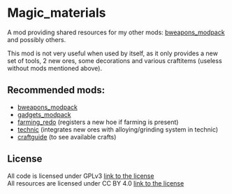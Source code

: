 # Magic_materials
A mod providing shared resources for my other mods: [bweapons_modpack ](https://github.com/ClockGen/bweapons_modpack) and possibly others.  

This mod is not very useful when used by itself, as it only provides a new set of tools, 2 new ores, some decorations and various craftitems (useless without mods mentioned above).

## Recommended mods:
- [bweapons_modpack ](https://github.com/ClockGen/bweapons_modpack)
- [gadgets_modpack](https://github.com/ClockGen/gadgets_modpack)
- [farming_redo](https://notabug.org/TenPlus1/farming) (registers a new hoe if farming is present)
- [technic](https://github.com/minetest-mods/technic) (integrates new ores with alloying/grinding system in technic)
- [craftguide](https://github.com/minetest-mods/craftguide) (to see available crafts)

## License
All code is licensed under GPLv3 [link to the license](https://www.gnu.org/licenses/gpl-3.0.en.html)  
All resources are licensed under CC BY 4.0 [link to the license](https://creativecommons.org/licenses/by/4.0/legalcode)  
